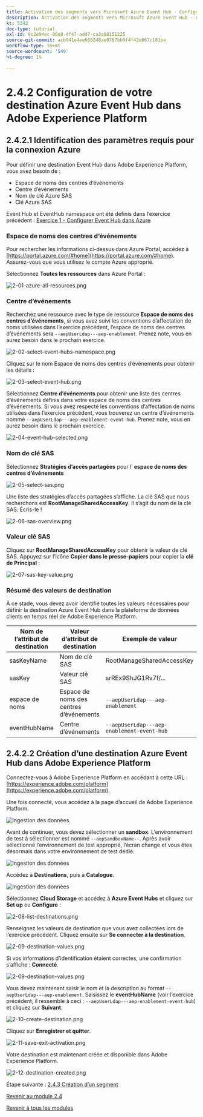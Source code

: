 ```yaml
---
title: Activation des segments vers Microsoft Azure Event Hub - Configuration de la destination RTCDP du centre d’événements dans Adobe Experience Platform
description: Activation des segments vers Microsoft Azure Event Hub - Configuration de la destination RTCDP du centre d’événements dans Adobe Experience Platform
kt: 5342
doc-type: tutorial
exl-id: 0c2e94ec-00e8-4f47-add7-ca3a08151225
source-git-commit: acb941e4ee668248ae0767bb9f4f42e067c181ba
workflow-type: tm+mt
source-wordcount: '549'
ht-degree: 1%

---
```


# 2.4.2 Configuration de votre destination Azure Event Hub dans Adobe Experience Platform

## 2.4.2.1 Identification des paramètres requis pour la connexion Azure

Pour définir une destination Event Hub dans Adobe Experience Platform, vous avez besoin de :

- Espace de noms des centres d’événements
- Centre d’événements
- Nom de clé Azure SAS
- Clé Azure SAS

Event Hub et EventHub namespace ont été définis dans l’exercice précédent : [Exercice 1 - Configurer Event Hub dans Azure](./ex1.md)

### Espace de noms des centres d’événements

Pour rechercher les informations ci-dessus dans Azure Portal, accédez à [https://portal.azure.com/#home](https://portal.azure.com/#home). Assurez-vous que vous utilisez le compte Azure approprié.

Sélectionnez **Toutes les ressources** dans Azure Portal :

![2-01-azure-all-resources.png](./images/2-01-azure-all-resources.png)

### Centre d’événements

Recherchez une ressource avec le type de ressource **Espace de noms des centres d’événements**, si vous avez suivi les conventions d’affectation de noms utilisées dans l’exercice précédent, l’espace de noms des centres d’événements sera `--aepUserLdap---aep-enablement`. Prenez note, vous en aurez besoin dans le prochain exercice.

![2-02-select-event-hubs-namespace.png](./images/2-02-select-event-hubs-namespace.png)

Cliquez sur le nom Espace de noms des centres d’événements pour obtenir les détails :

![2-03-select-event-hub.png](./images/2-03-select-event-hub.png)

Sélectionnez **Centre d’événements** pour obtenir une liste des centres d’événements définis dans votre espace de noms des centres d’événements. Si vous avez respecté les conventions d’affectation de noms utilisées dans l’exercice précédent, vous trouverez un centre d’événements nommé `--aepUserLdap---aep-enablement-event-hub`. Prenez note, vous en aurez besoin dans le prochain exercice.

![2-04-event-hub-selected.png](./images/2-04-event-hub-selected.png)

### Nom de clé SAS

Sélectionnez **Stratégies d’accès partagées** pour l’ **espace de noms des centres d’événements**

![2-05-select-sas.png](./images/2-05-select-sas.png)

Une liste des stratégies d’accès partagées s’affiche. La clé SAS que nous recherchons est **RootManageSharedAccessKey**. Il s’agit du nom de la clé SAS. Écris-le !

![2-06-sas-overview.png](./images/2-06-sas-overview.png)

### Valeur clé SAS

Cliquez sur **RootManageSharedAccessKey** pour obtenir la valeur de clé SAS. Appuyez sur l’icône **Copier dans le presse-papiers** pour copier la **clé de Principal** :

![2-07-sas-key-value.png](./images/2-07-sas-key-value.png)

### Résumé des valeurs de destination

À ce stade, vous devez avoir identifié toutes les valeurs nécessaires pour définir la destination Azure Event Hub dans la plateforme de données clients en temps réel de Adobe Experience Platform.

| Nom de l’attribut de destination | Valeur d’attribut de destination | Exemple de valeur |
|---|---|---|
| sasKeyName | Nom de clé SAS | RootManageSharedAccessKey |
| sasKey | Valeur clé SAS | srREx9ShJG1Rv7f/... |
| espace de noms | Espace de noms des centres d’événements | `--aepUserLdap---aep-enablement` |
| eventHubName | Centre d’événements | `--aepUserLdap---aep-enablement-event-hub` |

## 2.4.2.2 Création d’une destination Azure Event Hub dans Adobe Experience Platform

Connectez-vous à Adobe Experience Platform en accédant à cette URL : [https://experience.adobe.com/platform](https://experience.adobe.com/platform).

Une fois connecté, vous accédez à la page d’accueil de Adobe Experience Platform.

![Ingestion des données](./../../../modules/datacollection/module1.2/images/home.png)

Avant de continuer, vous devez sélectionner un **sandbox**. L’environnement de test à sélectionner est nommé ``--aepSandboxName--``. Après avoir sélectionné l’environnement de test approprié, l’écran change et vous êtes désormais dans votre environnement de test dédié.

![Ingestion des données](./../../../modules/datacollection/module1.2/images/sb1.png)

Accédez à **Destinations**, puis à **Catalogue**.

![Ingestion des données](./images/sb2a.png)

Sélectionnez **Cloud Storage** et accédez à **Azure Event Hubs** et cliquez sur **Set up** ou **Configure** :

![2-08-list-destinations.png](./images/2-08-list-destinations.png)

Renseignez les valeurs de destination que vous avez collectées lors de l’exercice précédent. Cliquez ensuite sur **Se connecter à la destination**.

![2-09-destination-values.png](./images/2-09-destination-values.png)

Si vos informations d’identification étaient correctes, une confirmation s’affiche : **Connecté**.

![2-09-destination-values.png](./images/2-09-destination-valuesa.png)

Vous devez maintenant saisir le nom et la description au format `--aepUserLdap---aep-enablement`. Saisissez le **eventHubName** (voir l’exercice précédent, il ressemble à ceci : `--aepUserLdap---aep-enablement-event-hub`) et cliquez sur **Suivant**.

![2-10-create-destination.png](./images/2-10-create-destination.png)

Cliquez sur **Enregistrer et quitter**.

![2-11-save-exit-activation.png](./images/2-11-save-exit-activation.png)

Votre destination est maintenant créée et disponible dans Adobe Experience Platform.

![2-12-destination-created.png](./images/2-12-destination-created.png)

Étape suivante : [2.4.3 Création d’un segment](./ex3.md)

[Revenir au module 2.4](./segment-activation-microsoft-azure-eventhub.md)

[Revenir à tous les modules](./../../../overview.md)
